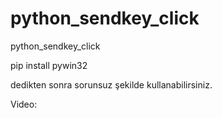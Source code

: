 # python_sendkey_click
python_sendkey_click



pip install pywin32

dedikten sonra sorunsuz şekilde kullanabilirsiniz.


Video:
